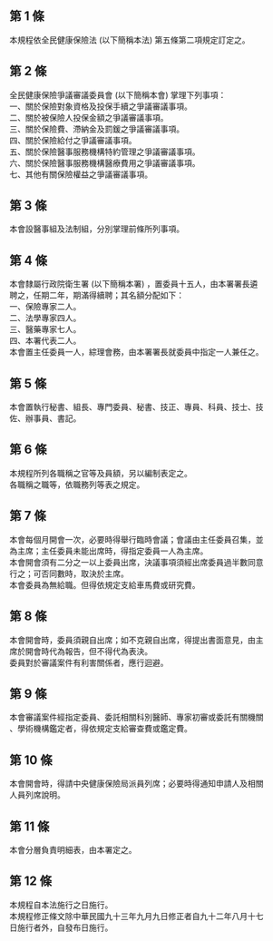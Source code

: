 第 1 條
-------
本規程依全民健康保險法 (以下簡稱本法) 第五條第二項規定訂定之。

第 2 條
-------
全民健康保險爭議審議委員會 (以下簡稱本會) 掌理下列事項：  
一、關於保險對象資格及投保手續之爭議審議事項。  
二、關於被保險人投保金額之爭議審議事項。  
三、關於保險費、滯納金及罰鍰之爭議審議事項。  
四、關於保險給付之爭議審議事項。  
五、關於保險醫事服務機構特約管理之爭議審議事項。  
六、關於保險醫事服務機構醫療費用之爭議審議事項。  
七、其他有關保險權益之爭議審議事項。

第 3 條
-------
本會設醫事組及法制組，分別掌理前條所列事項。

第 4 條
-------
本會隸屬行政院衛生署 (以下簡稱本署) ，置委員十五人，由本署署長遴  
聘之，任期二年，期滿得續聘；其名額分配如下：                      
一、保險專家二人。                                                
二、法學專家四人。                                                
三、醫藥專家七人。                                                
四、本署代表二人。                                                
本會置主任委員一人，綜理會務，由本署署長就委員中指定一人兼任之。

第 5 條
-------
本會置執行秘書、組長、專門委員、秘書、技正、專員、科員、技士、技  
佐、辦事員、書記。

第 6 條
-------
本規程所列各職稱之官等及員額，另以編制表定之。  
各職稱之職等，依職務列等表之規定。

第 7 條
-------
本會每個月開會一次，必要時得舉行臨時會議；會議由主任委員召集，並  
為主席；主任委員未能出席時，得指定委員一人為主席。  
本會開會須有二分之一以上委員出席，決議事項須經出席委員過半數同意  
行之；可否同數時，取決於主席。  
本會委員為無給職。但得依規定支給車馬費或研究費。

第 8 條
-------
本會開會時，委員須親自出席；如不克親自出席，得提出書面意見，由主  
席於開會時代為報告，但不得代為表決。  
委員對於審議案件有利害關係者，應行迴避。

第 9 條
-------
本會審議案件經指定委員、委託相關科別醫師、專家初審或委託有關機關  
、學術機構鑑定者，得依規定支給審查費或鑑定費。

第 10 條
--------
本會開會時，得請中央健康保險局派員列席；必要時得通知申請人及相關  
人員列席說明。

第 11 條
--------
本會分層負責明細表，由本署定之。

第 12 條
--------
本規程自本法施行之日施行。  
本規程修正條文除中華民國九十三年九月九日修正者自九十二年八月十七  
日施行者外，自發布日施行。

